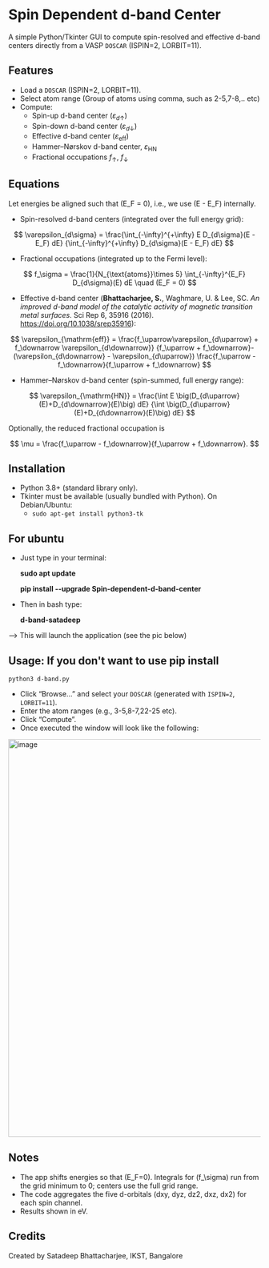 # Spin Dependent d-band Center 

A simple Python/Tkinter GUI to compute spin-resolved and effective d-band centers directly from a VASP `DOSCAR` (ISPIN=2, LORBIT=11). 

## Features
- Load a `DOSCAR` (ISPIN=2, LORBIT=11).
- Select atom range (Group of atoms using comma, such as 2-5,7-8,.. etc)
- Compute:
  - Spin-up d-band center ($\varepsilon_{d\uparrow}$)
  - Spin-down d-band center ($\varepsilon_{d\downarrow}$)
  - Effective d-band center ($\varepsilon_{\mathrm{eff}}$)
  - Hammer–Nørskov d-band center, $\varepsilon_{\mathrm{HN}}$
  - Fractional occupations $f_\uparrow$, $f_\downarrow$

## Equations
Let energies be aligned such that \(E_F = 0\), i.e., we use \(E - E_F\) internally.

- Spin-resolved d-band centers (integrated over the full energy grid):
  
$$
  \varepsilon_{d\sigma} 
  = \frac{\int_{-\infty}^{+\infty} E D_{d\sigma}(E - E_F) dE}
         {\int_{-\infty}^{+\infty} D_{d\sigma}(E - E_F) dE}
$$

- Fractional occupations (integrated up to the Fermi level):

 
 $$
  f_\sigma = \frac{1}{N_{\text{atoms}}\times 5} \int_{-\infty}^{E_F} D_{d\sigma}(E) dE
  \quad (E_F = 0)
  $$

- Effective d-band center (**Bhattacharjee, S.**, Waghmare, U. & Lee, SC. _An improved d-band model of the catalytic activity of magnetic transition metal surfaces_. Sci Rep 6, 35916 (2016). https://doi.org/10.1038/srep35916):

$$
  \varepsilon_{\mathrm{eff}} =
  \frac{f_\uparrow\varepsilon_{d\uparrow} + f_\downarrow \varepsilon_{d\downarrow}}
       {f_\uparrow + f_\downarrow}-(\varepsilon_{d\downarrow} - \varepsilon_{d\uparrow})
    \frac{f_\uparrow - f_\downarrow}{f_\uparrow + f_\downarrow}
  $$

- Hammer–Nørskov d-band center (spin-summed, full energy range):

$$
  \varepsilon_{\mathrm{HN}} =
  \frac{\int E \big(D_{d\uparrow}(E)+D_{d\downarrow}(E)\big) dE}
       {\int \big(D_{d\uparrow}(E)+D_{d\downarrow}(E)\big) dE}
  $$



Optionally, the reduced fractional occupation is

$$
\mu = \frac{f_\uparrow - f_\downarrow}{f_\uparrow + f_\downarrow}.
$$

## Installation
- Python 3.8+ (standard library only).
- Tkinter must be available (usually bundled with Python). On Debian/Ubuntu:
  - `sudo apt-get install python3-tk`

## For ubuntu
- Just type in your terminal:
  
  **sudo apt update**
  
  **pip install --upgrade Spin-dependent-d-band-center**
- Then in bash type:
  
  **d-band-satadeep**
  
 --> This  will launch the application (see the pic below)

## Usage: If you don't want to use pip install
```
python3 d-band.py
```
- Click “Browse…” and select your `DOSCAR` (generated with `ISPIN=2`, `LORBIT=11`).
- Enter the atom ranges (e.g., 3-5,8-7,22-25 etc).
- Click “Compute”.
- Once executed the window will look like the following:
<img width="907" height="795" alt="image" src="https://github.com/user-attachments/assets/5ad4dd97-c52c-455b-ab5c-ef17da6a979d" />



## Notes
- The app shifts energies so that \(E_F=0\). Integrals for \(f_\sigma\) run from the grid minimum to 0; centers use the full grid range.
- The code aggregates the five d-orbitals (dxy, dyz, dz2, dxz, dx2) for each spin channel.
- Results shown in eV.

## Credits
Created by Satadeep Bhattacharjee, IKST, Bangalore

